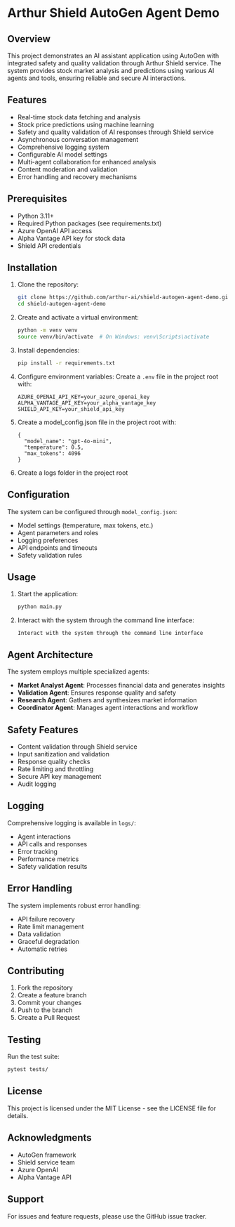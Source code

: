 # Arthur Shield AutoGen Agent Demo

## Overview
This project demonstrates an AI assistant application using AutoGen with integrated safety and quality validation through Arthur Shield service. The system provides stock market analysis and predictions using various AI agents and tools, ensuring reliable and secure AI interactions.

## Features
- Real-time stock data fetching and analysis
- Stock price predictions using machine learning
- Safety and quality validation of AI responses through Shield service
- Asynchronous conversation management
- Comprehensive logging system
- Configurable AI model settings
- Multi-agent collaboration for enhanced analysis
- Content moderation and validation
- Error handling and recovery mechanisms

## Prerequisites
- Python 3.11+
- Required Python packages (see requirements.txt)
- Azure OpenAI API access
- Alpha Vantage API key for stock data
- Shield API credentials

## Installation
1. Clone the repository:
   ```bash
   git clone https://github.com/arthur-ai/shield-autogen-agent-demo.git
   cd shield-autogen-agent-demo
   ```

2. Create and activate a virtual environment:
   ```bash
   python -m venv venv
   source venv/bin/activate  # On Windows: venv\Scripts\activate
   ```

3. Install dependencies:
   ```bash
   pip install -r requirements.txt
   ```

4. Configure environment variables:
   Create a `.env` file in the project root with:
   ```
   AZURE_OPENAI_API_KEY=your_azure_openai_key
   ALPHA_VANTAGE_API_KEY=your_alpha_vantage_key
   SHIELD_API_KEY=your_shield_api_key
   ```

5. Create a model_config.json file in the project root with:
   ```
   {
     "model_name": "gpt-4o-mini",
     "temperature": 0.5,
     "max_tokens": 4096
   }
   ```

6. Create a logs folder in the project root

## Configuration
The system can be configured through `model_config.json`:
- Model settings (temperature, max tokens, etc.)
- Agent parameters and roles
- Logging preferences
- API endpoints and timeouts
- Safety validation rules

## Usage
1. Start the application:
   ```bash
   python main.py
   ```

2. Interact with the system through the command line interface:
   ```
   Interact with the system through the command line interface
   ```

## Agent Architecture
The system employs multiple specialized agents:
- **Market Analyst Agent**: Processes financial data and generates insights
- **Validation Agent**: Ensures response quality and safety
- **Research Agent**: Gathers and synthesizes market information
- **Coordinator Agent**: Manages agent interactions and workflow

## Safety Features
- Content validation through Shield service
- Input sanitization and validation
- Response quality checks
- Rate limiting and throttling
- Secure API key management
- Audit logging

## Logging
Comprehensive logging is available in `logs/`:
- Agent interactions
- API calls and responses
- Error tracking
- Performance metrics
- Safety validation results

## Error Handling
The system implements robust error handling:
- API failure recovery
- Rate limit management
- Data validation
- Graceful degradation
- Automatic retries

## Contributing
1. Fork the repository
2. Create a feature branch
3. Commit your changes
4. Push to the branch
5. Create a Pull Request

## Testing
Run the test suite:

```bash
pytest tests/
```

## License
This project is licensed under the MIT License - see the LICENSE file for details.

## Acknowledgments
- AutoGen framework
- Shield service team
- Azure OpenAI
- Alpha Vantage API

## Support
For issues and feature requests, please use the GitHub issue tracker.
